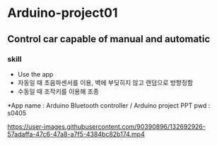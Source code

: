 # Arduino-project01
## Control car capable of manual and automatic
### skill
- Use the app
- 자동일 때 초음파센서를 이용, 벽에 부딪히지 않고 랜덤으로 방향정함
- 수동일 때 조작키를 이용해 조종

*App name : Arduino Bluetooth controller / Arduino project PPT pwd : s0405


https://user-images.githubusercontent.com/90390896/132692926-57adaffa-47c6-47a8-a7f5-4384bc82b174.mp4


